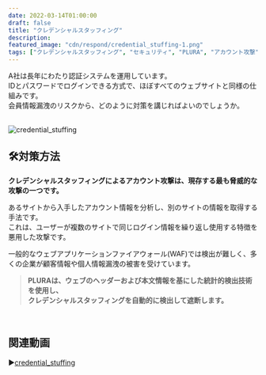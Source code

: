 ```yaml
---
date: 2022-03-14T01:00:00
draft: false
title: "クレデンシャルスタッフィング"
description: 
featured_image: "cdn/respond/credential_stuffing-1.png"
tags: ["クレデンシャルスタッフィング", "セキュリティ", "PLURA", "アカウント攻撃", "個人情報保護"]
---
```


A社は長年にわたり認証システムを運用しています。  
IDとパスワードでログインできる方式で、ほぼすべてのウェブサイトと同様の仕組みです。  
会員情報漏洩のリスクから、どのように対策を講じればよいのでしょうか。  
<br>
<!--more-->
![credential_stuffing](https://blog.plura.io/cdn/respond/credential_stuffing-1.png)

## 🛠️対策方法

**クレデンシャルスタッフィングによるアカウント攻撃は、現存する最も脅威的な攻撃の一つです。**

あるサイトから入手したアカウント情報を分析し、別のサイトの情報を取得する手法です。  
これは、ユーザーが複数のサイトで同じログイン情報を繰り返し使用する特徴を悪用した攻撃です。

一般的なウェブアプリケーションファイアウォール(WAF)では検出が難しく、多くの企業が顧客情報や個人情報漏洩の被害を受けています。

> **PLURAは、ウェブのヘッダーおよび本文情報を基にした統計的検出技術を使用し、  
> クレデンシャルスタッフィングを自動的に検出して遮断します。**  
<br>

## 関連動画 
▶️[credential_stuffing](https://www.youtube.com/watch?v=ri5JNVhNV0A)
